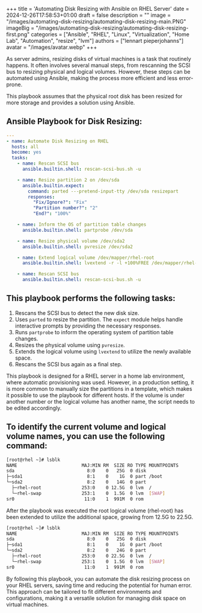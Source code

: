 +++
title = 'Automating Disk Resizing with Ansible on RHEL Server'
date = 2024-12-26T17:58:53+01:00
draft = false
description = ""
image = "/images/automating-disk-resizing/automating-disk-resizing-main.PNG"
imageBig = "/images/automating-disk-resizing/automating-disk-resizing-first.png"
categories = ["Ansible", "RHEL", "Linux", "Virtualization", "Home Lab", "Automation", "resize", "lvm"]
authors = ["lennart pieperjohanns"]
avatar = "/images/avatar.webp"
+++

As server admins, resizing disks of virtual machines is a task that routinely happens. It often involves several manual steps, from rescanning the SCSI bus to resizing physical and logical volumes. However, these steps can be automated using Ansible, making the process more efficient and less error-prone.

This playbook assumes that the physical root disk has been resized for more storage and provides a solution using Ansible.

## Ansible Playbook for Disk Resizing:
```yaml
---
- name: Automate Disk Resizing on RHEL
  hosts: all
  become: yes
  tasks:
    - name: Rescan SCSI bus
      ansible.builtin.shell: rescan-scsi-bus.sh -u

    - name: Resize partition 2 on /dev/sda
      ansible.builtin.expect:
        command: parted ---pretend-input-tty /dev/sda resizepart
        responses:
          "Fix/Ignore?": "Fix"
          "Partition number?": "2"
          "End?": "100%"

    - name: Inform the OS of partition table changes
      ansible.builtin.shell: partprobe /dev/sda

    - name: Resize physical volume /dev/sda2
      ansible.builtin.shell: pvresize /dev/sda2

    - name: Extend logical volume /dev/mapper/rhel-root
      ansible.builtin.shell: lvextend -r -l +100%FREE /dev/mapper/rhel-root

    - name: Rescan SCSI bus
      ansible.builtin.shell: rescan-scsi-bus.sh -u
```
## This playbook performs the following tasks:

1. Rescans the SCSI bus to detect the new disk size.
2. Uses `parted` to resize the partition. The `expect` module helps handle interactive prompts by providing the necessary responses.
3. Runs `partprobe` to inform the operating system of partition table changes.
4. Resizes the physical volume using `pvresize`.
5. Extends the logical volume using `lvextend` to utilize the newly available space.
6. Rescans the SCSI bus again as a final step.

This playbook is designed for a RHEL server in a home lab environment, where automatic provisioning was used. However, in a production setting, it is more common to manually size the partitions in a template, which makes it possible to use the playbook for different hosts. If the volume is under another number or the logical volume has another name, the script needs to be edited accordingly.

## To identify the current volume and logical volume names, you can use the following command:
```bash
[root@rhel ~]# lsblk
NAME                        MAJ:MIN RM  SIZE RO TYPE MOUNTPOINTS
sda                           8:0    0   25G  0 disk
├─sda1                        8:1    0    1G  0 part /boot
└─sda2                        8:2    0   14G  0 part
  ├─rhel-root               253:0    0 12.5G  0 lvm  /
  └─rhel-swap               253:1    0  1.5G  0 lvm  [SWAP]
sr0                          11:0    1  991M  0 rom
```

After the playbook was executed the root logical volume (rhel-root) has been extended to utilize the additional space, growing from 12.5G to 22.5G.

```bash
[root@rhel ~]# lsblk
NAME                        MAJ:MIN RM  SIZE RO TYPE MOUNTPOINTS
sda                           8:0    0   25G  0 disk
├─sda1                        8:1    0    1G  0 part /boot
└─sda2                        8:2    0   24G  0 part
  ├─rhel-root               253:0    0 22.5G  0 lvm  /
  └─rhel-swap               253:1    0  1.5G  0 lvm  [SWAP]
sr0                          11:0    1  991M  0 rom
```
By following this playbook, you can automate the disk resizing process on your RHEL servers, saving time and reducing the potential for human error. This approach can be tailored to fit different environments and configurations, making it a versatile solution for managing disk space on virtual machines.
